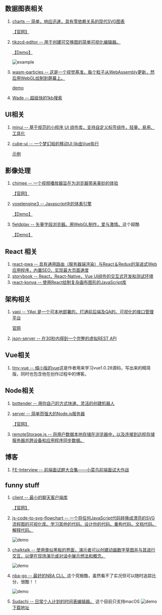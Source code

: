 ## 数据图表相关
1. [charts -- 简单，响应迅速，具有零依赖关系的现代SVG图表](https://github.com/frappe/charts)

    [【官网】](https://frappe.github.io/charts/)
2. [tikzcd-editor -- 用于创建可交换图的简单可视化编辑器。](https://github.com/yishn/tikzcd-editor)
    
    [【Demo】](http://tikzcd.yichuanshen.de/)
    
    ![example](https://github.com/yishn/tikzcd-editor/raw/master/screenshot.png)
3. [wasm-particles -- 这是一个视觉基准，每个粒子从WebAssembly更新，然后用WebGL绘制到屏幕上。](https://github.com/maierfelix/wasm-particles)
    
    [demo](https://maierfelix.github.io/wasm-particles/static/)
4. [Wade -- 超级快的1kb搜索](https://github.com/kbrsh/wade)
## UI相关
1. [minui -- 基于规范的小程序 UI 组件库，支持自定义标签组件，轻量、易用、工具化](https://github.com/meili/minui)
2. [cube-ui -- 一个梦幻般的移动UI lib由Vue执行](https://github.com/didi/cube-ui)
    
    [示例](https://didi.github.io/cube-ui/#/zh-CN/example)
## 影像处理
1. [chimee -- 一个视频播放器旨在为浏览器带来美妙的体验](https://github.com/Chimeejs/chimee)

    [【官网】](http://chimee.org/)
2. [voxelengine3 -- Javascript中的体素引擎](https://github.com/Lallassu/voxelengine3)
    
    [【Demo】](http://qake.se/demo2)
3. [fieldplay -- 矢量字段浏览器。用WebGL制作，爱与激情。](https://github.com/anvaka/fieldplay)这个超酷
    
    [【Demo】](https://anvaka.github.io/fieldplay/#?dt=0.01&fo=0.998&dp=0.009&cm=1&cx=0.00004999999999988347&cy=0&w=8.5399&h=8.5399)
## React 相关
1. [react-pwa -- 具有通用路由（服务器端渲染）与React＆Redux的渐进式Web应用程序，内置SEO，实现最大页面速度](https://github.com/Atyantik/react-pwa)
2. [storybook -- React，React-Native，Vue UI组件的交互式开发和测试环境](https://github.com/storybooks/storybook)
3. [react-konva -- 使用React绘制复杂画布图形的JavaScript库](https://github.com/lavrton/react-konva)
## 架构相关
1. [yapi -- YApi 是一个可本地部署的、打通前后端及QA的、可视化的接口管理平台](https://github.com/YMFE/yapi)

    [官网](https://yapi.ymfe.org)
2. [json-server -- 在30秒内得到一个完整的虚拟REST API](https://github.com/typicode/json-server)
## Vue相关
1. [tiny-vue -- 缩小版的vue](https://github.com/lihongxun945/tiny-vue)这是作者用来学习vue1.0.28源码，写出来的精简版，同时也包含他在创作过程中的博客。
## Node相关
1. [bottender -- 用你自己的方式快速、灵活的创建机器人](https://github.com/Yoctol/bottender)
2. [server -- 简单而强大的Node.js服务器](https://github.com/franciscop/server)

    [【官网】](https://serverjs.io/)
3. [remoteStorage.js -- 将用户数据本地存储在浏览器中，以及连接到远程存储服务器并跨设备和应用程序同步数据。](https://github.com/remotestorage/remotestorage.js)
## 博客
1. [FE-Interview -- 前端面试题大合集——小菜鸟前端面试大作战](https://github.com/huruji/FE-Interview)
## funny stuff
1. [client -- 最小的聊天客户端库](https://github.com/minimalchat/client)
    
    [【官网】](https://minimal.chat)
2. [js-code-to-svg-flowchart -- 一个将任何JavaScript代码转换成漂亮的SVG流程图的可视化库。学习其他的代码。设计你的代码。重构代码。文档代码。解释代码。](https://github.com/Bogdan-Lyashenko/js-code-to-svg-flowchart)
    
    ![demo](https://github.com/Bogdan-Lyashenko/js-code-to-svg-flowchart/raw/master/docs/live-editor/demo.gif)
3. [chalktalk -- 使用类似黑板的界面，演示者可以创建动画数字草图并与其进行交互，以便在现场演示或对话中展示想法和概念。](https://github.com/kenperlin/chalktalk)

    ![demo](https://github.com/kenperlin/chalktalk/raw/master/readme_images/Pendulum.gif)
4. [nba-go -- 最好的NBA CLI。](https://github.com/xxhomey19/nba-go#check-schedule)这个究极酷，虽然看不了实况但可以随时追踪比分，很酷！！

    ![demo](https://user-images.githubusercontent.com/12113222/32413795-0e7d75c2-c254-11e7-8a77-eeabed3c11f2.gif)
5. [ Sudachi -- 日常个人计划的时间表编辑器。](https://github.com/kato1628/Sudachi) 这个目前只支持macOS
    ![demo](https://cloud.githubusercontent.com/assets/1551828/26352500/0518ccd2-3ff7-11e7-8dc7-fbb6954cc5a6.gif)
    [下载地址](http://sudachi.io/)